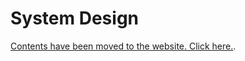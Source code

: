 # System Design

[Contents have been moved to the website. Click here.](https://www.techinterviewhandbook.org/system-design/).

<!-- TODO: Remove in future -->
